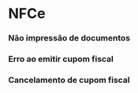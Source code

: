 <!-- TITLE: NFCe -->
<!-- SUBTITLE: Incidentes NFCe -->

# NFCe
### Não impressão de documentos
### Erro ao emitir cupom fiscal
### Cancelamento de cupom fiscal
